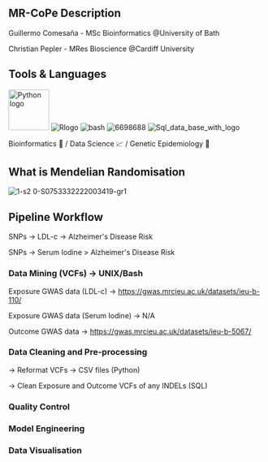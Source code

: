 ## MR-CoPe Description 

Guillermo Comesaña - MSc Bioinformatics @University of Bath

Christian Pepler - MRes Bioscience @Cardiff University

## Tools & Languages
<img src="https://github.com/user-attachments/assets/b5d66d10-5840-443d-b942-60fa74e662ad" alt="Python logo" width="80"/> ![Rlogo](https://github.com/user-attachments/assets/25cd4c65-0f17-48bd-abb5-b67aaff3c23c) ![bash](https://github.com/user-attachments/assets/4bbcf45e-d572-45e9-a16c-3ff379e72390) ![6698688](https://github.com/user-attachments/assets/805532d9-fc8b-446f-aac6-933cc4aa6185) ![Sql_data_base_with_logo](https://github.com/user-attachments/assets/25b0ea6f-2988-4fa5-9f05-1019eadd24a2)

Bioinformatics 🧠 / Data Science 📈 / Genetic Epidemiology 🧬

## What is Mendelian Randomisation

![1-s2 0-S0753332222003419-gr1](https://github.com/user-attachments/assets/b51c516e-c858-4d13-8529-8683abdf1e09)


## Pipeline Workflow

SNPs -> LDL-c -> Alzheimer's Disease Risk

SNPs -> Serum Iodine > Alzheimer's Disease Risk

### Data Mining (VCFs) -> UNIX/Bash
Exposure GWAS data (LDL-c) -> https://gwas.mrcieu.ac.uk/datasets/ieu-b-110/

Exposure GWAS data (Serum Iodine) -> N/A

Outcome GWAS data -> https://gwas.mrcieu.ac.uk/datasets/ieu-b-5067/

### Data Cleaning and Pre-processing
-> Reformat VCFs -> CSV files (Python)

-> Clean Exposure and Outcome VCFs of any INDELs (SQL)

### Quality Control

### Model Engineering

### Data Visualisation 

